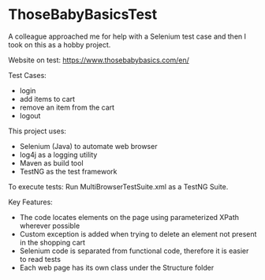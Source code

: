 # ThoseBabyBasicsTest

A colleague approached me for help with a Selenium test case and then I took on this as a hobby project.

Website on test: https://www.thosebabybasics.com/en/

Test Cases:
* login
* add items to cart
* remove an item from the cart
* logout

This project uses:
* Selenium (Java) to automate web browser
* log4j as a logging utility
* Maven as build tool
* TestNG as the test framework

To execute tests: Run MultiBrowserTestSuite.xml as a TestNG Suite.

Key Features:
* The code locates elements on the page using parameterized XPath wherever possible
* Custom exception is added when trying to delete an element not present in the shopping cart
* Selenium code is separated from functional code, therefore it is easier to read tests
* Each web page has its own class under the Structure folder
